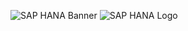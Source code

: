 ![SAP HANA Banner](https://github.com/user-attachments/assets/6e4296f1-ee54-4aa9-bf67-72cce8197f56)
![SAP HANA Logo](https://github.com/user-attachments/assets/eb413c85-ed91-4a6e-bf51-c9eacd55cea1)
